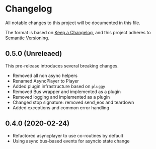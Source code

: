 # Changelog
All notable changes to this project will be documented in this file.

The format is based on [Keep a Changelog](https://keepachangelog.com/en/1.0.0/),
and this project adheres to [Semantic Versioning](https://semver.org/spec/v2.0.0.html).

## 0.5.0 (Unreleaed)

This pre-release introduces several breaking changes.

- Removed all non async helpers
- Renamed AsyncPlayer to Player
- Added plugin infrastructure based on `pluggy`
- Removed Bus wrapper and implemented as a plugin
- Removed logging and implemented as a plugin
- Changed stop signature: removed send_eos and teardown
- Added exceptions and common error handling

## 0.4.0 (2020-02-24)

- Refactored asyncplayer to use co-routines by default
- Using async bus-based events for asyncio state change 